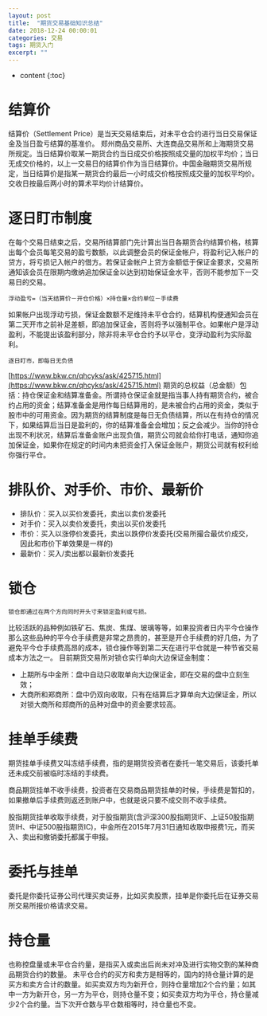 ```yaml
---
layout: post
title:  "期货交易基础知识总结"
date: 2018-12-24 00:00:01
categories: 交易
tags: 期货入门
excerpt: ""
---
```


* content
{:toc}

# 结算价
结算价（Settlement Price）是当天交易结束后，对未平仓合约进行当日交易保证金及当日盈亏结算的基准价。
郑州商品交易所、大连商品交易所和上海期货交易所规定。当日结算价取某一期货合约当日成交价格按照成交量的加权平均价；当日无成交价格的，以上一交易日的结算价作为当日结算价。中国金融期货交易所规定，当日结算价是指某一期货合约最后一小时成交价格按照成交量的加权平均价。交收日按最后两小时的算术平均价计结算价。


# 逐日盯市制度
在每个交易日结束之后，交易所结算部门先计算出当日各期货合约结算价格，核算出每个会员每笔交易的盈亏数额，以此调整会员的保证金帐户，将盈利记入帐户的贷方，将亏损记入帐户的借方。若保证金帐户上贷方金额低于保证金要求，交易所通知该会员在限期内缴纳追加保证金以达到初始保证金水平，否则不能参加下一交易日的交易。
```
浮动盈亏=（当天结算价－开仓价格）×持仓量×合约单位－手续费
```
如果帐户出现浮动亏损，保证金数额不足维持未平仓合约，结算机构便通知会员在第二天开市之前补足差额，即追加保证金，否则将予以强制平仓。如果帐户是浮动盈利，不能提出该盈利部分，除非将未平仓合约予以平仓，变浮动盈利为实际盈利。

```
逐日盯市，即每日无负债
```

[https://www.bkw.cn/qhcyks/ask/425715.html](https://www.bkw.cn/qhcyks/ask/425715.html)
期货的总权益（总金额）包括：持仓保证金和结算准备金。所谓持仓保证金就是指当事人持有期货合约，被合约占用的资金；结算准备金是用作每日结算用的，是未被合约占用的资金，类似于股市中的可用资金。因为期货的结算制度是每日无负债结算，所以在有持仓的情况下，如果结算后当日是盈利的，你的结算准备金会增加；反之会减少。当你的持仓出现不利状况，结算后准备金账户出现负值，期货公司就会给你打电话，通知你追加保证金，如果你在规定的时间内未把资金打入保证金账户，期货公司就有权利给你强行平仓。


# 排队价、对手价、市价、最新价
* 排队价：买入以买价发委托，卖出以卖价发委托
* 对手价：买入以卖价发委托，卖出以买价发委托
* 市价：买入以涨停价发委托，卖出以跌停价发委托(交易所撮合最优价成交，因此和市价下单效果是一样的)
* 最新价：买入/卖出都以最新价发委托


# 锁仓
```
锁仓即通过在两个方向同时开头寸来锁定盈利或亏损。
```
比较活跃的品种例如铁矿石、焦炭、焦煤、玻璃等等，如果投资者日内平今仓操作那么这些品种的平今仓手续费是非常之昂贵的，甚至是开仓手续费的好几倍，为了避免平今仓手续费高昂的成本，锁仓操作等到第二天在进行平仓就是一种节省交易成本方法之一。
目前期货交易所对锁仓实行单向大边保证金制度：
* 上期所与中金所：盘中自动只收取单向大边保证金，即在交易的盘中立刻生效；
* 大商所和郑商所：盘中仍双向收取，只有在结算后才算单向大边保证金，所以对锁大商所和郑商所的品种对盘中的资金要求较高。


# 挂单手续费
期货挂单手续费又叫冻结手续费，指的是期货投资者在委托一笔交易后，该委托单还未成交前被临时冻结的手续费。

商品期货挂单不收手续费，投资者在交易商品期货挂单的时候，手续费是暂扣的，如果撤单后手续费则返还到账户中，也就是说只要不成交则不收手续费。

股指期货挂单收取手续费，对于股指期货(含沪深300股指期货IF、上证50股指期货IH、中证500股指期货IC)，中金所在2015年7月31日通知收取申报费1元，而买入、卖出和撤销委托都属于申报。


# 委托与挂单
委托是你委托证券公司代理买卖证券，比如买卖股票，挂单是你委托后在证券交易所交易所报价格请求交易。


# 持仓量
也称控盘量或未平仓合约量，是指买入或卖出后尚未对冲及进行实物交割的某种商品期货合约的数量。
未平仓合约的买方和卖方是相等的，国内的持仓量计算的是买方和卖方合计的数量。如买卖双方均为新开仓，则持仓量增加2个合约量；如其中一方为新开仓，另一方为平仓，则持仓量不变；如买卖双方均为平仓，持仓量减少2个合约量。当下次开仓数与平仓数相等时，持仓量也不变。






























